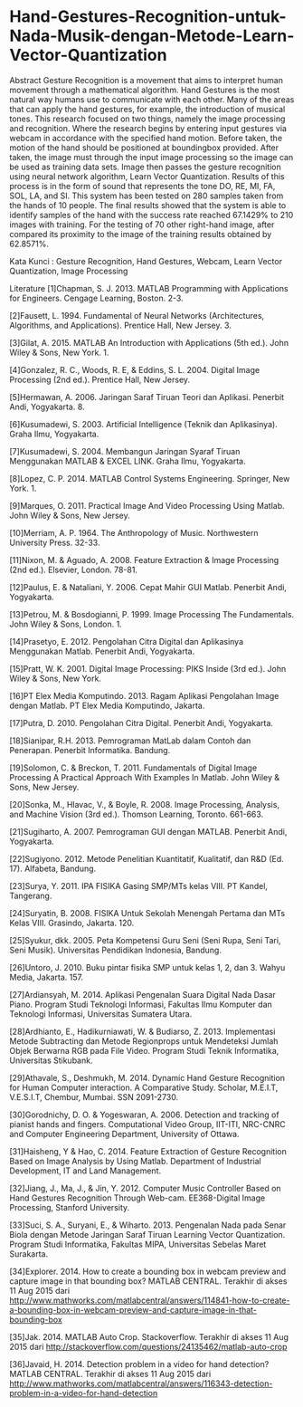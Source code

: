 # Hand-Gestures-Recognition-untuk-Nada-Musik-dengan-Metode-Learn-Vector-Quantization

Abstract
	Gesture Recognition is a movement that aims to interpret human movement through a mathematical algorithm. Hand Gestures is the most natural way humans use to communicate with each other. Many of the areas that can apply the hand gestures, for example, the introduction of musical tones. This research focused on two things, namely the image processing and recognition. Where the research begins by entering input gestures via webcam in accordance with the specified hand motion. Before taken, the motion of the hand should be positioned at boundingbox provided. After taken, the image must through the input image processing so the image can be used as training data sets. Image then passes the gesture recognition using neural network algorithm, Learn Vector Quantization. Results of this process is in the form of sound that represents the tone DO, RE, MI, FA, SOL, LA, and SI. This system has been tested on 280 samples taken from the hands of 10 people. The final results showed that the system is able to identify samples of the hand with the success rate reached 67.1429% to 210 images with training. For the testing of 70 other right-hand image, after compared its proximity to the image of the training results obtained by 62.8571%.

Kata Kunci : Gesture Recognition, Hand Gestures, Webcam, Learn Vector Quantization, Image Processing

Literature
[1]Chapman, S. J. 2013. MATLAB Programming with Applications for Engineers. Cengage Learning, Boston. 2-3.

[2]Fausett, L. 1994. Fundamental of Neural Networks (Architectures, Algorithms, and Applications). Prentice Hall, New Jersey. 3.

[3]Gilat, A. 2015. MATLAB An Introduction with Applications (5th ed.). John Wiley & Sons, New York. 1.

[4]Gonzalez, R. C., Woods, R. E, & Eddins, S. L. 2004. Digital Image Processing (2nd ed.). Prentice Hall, New Jersey. 

[5]Hermawan, A. 2006. Jaringan Saraf Tiruan Teori dan Aplikasi. Penerbit Andi, Yogyakarta. 8.

[6]Kusumadewi, S. 2003. Artificial Intelligence (Teknik dan Aplikasinya). Graha Ilmu, Yogyakarta.

[7]Kusumadewi, S. 2004. Membangun Jaringan Syaraf Tiruan Menggunakan MATLAB & EXCEL LINK. Graha Ilmu, Yogyakarta.

[8]Lopez, C. P. 2014. MATLAB Control Systems Engineering. Springer, New York. 1.

[9]Marques, O. 2011. Practical Image And Video Processing Using Matlab. John Wiley & Sons, New Jersey.

[10]Merriam, A. P. 1964. The Anthropology of Music. Northwestern University Press. 32-33.

[11]Nixon, M. & Aguado, A. 2008. Feature Extraction & Image Processing (2nd ed.). Elsevier, London. 78-81.

[12]Paulus, E. & Nataliani, Y. 2006. Cepat Mahir GUI Matlab. Penerbit Andi, Yogyakarta.

[13]Petrou, M. & Bosdogianni, P. 1999. Image Processing The Fundamentals. John Wiley & Sons, London. 1.

[14]Prasetyo, E. 2012. Pengolahan Citra Digital dan Aplikasinya Menggunakan Matlab. Penerbit Andi, Yogyakarta. 

[15]Pratt, W. K. 2001. Digital Image Processing: PIKS Inside (3rd ed.). John Wiley & Sons, New York.

[16]PT Elex Media Komputindo. 2013. Ragam Aplikasi Pengolahan Image dengan Matlab. PT Elex Media Komputindo, Jakarta. 

[17]Putra, D. 2010. Pengolahan Citra Digital. Penerbit Andi, Yogyakarta.

[18]Sianipar, R.H. 2013. Pemrograman MatLab dalam Contoh dan Penerapan. Penerbit Informatika. Bandung.

[19]Solomon, C. & Breckon, T. 2011. Fundamentals of Digital Image Processing A Practical Approach With Examples In Matlab. John Wiley & Sons, New Jersey. 

[20]Sonka, M., Hlavac, V., & Boyle, R. 2008. Image Processing, Analysis, and Machine Vision (3rd ed.). Thomson Learning, Toronto. 661-663.

[21]Sugiharto, A. 2007. Pemrograman GUI dengan MATLAB. Penerbit Andi, Yogyakarta.

[22]Sugiyono. 2012. Metode Penelitian Kuantitatif, Kualitatif, dan R&D (Ed. 17). Alfabeta, Bandung.

[23]Surya, Y. 2011. IPA FISIKA Gasing SMP/MTs kelas VIII. PT Kandel, Tangerang. 

[24]Suryatin, B. 2008. FISIKA Untuk Sekolah Menengah Pertama dan MTs Kelas VIII. Grasindo, Jakarta. 120.

[25]Syukur, dkk. 2005. Peta Kompetensi Guru Seni (Seni Rupa, Seni Tari, Seni Musik). Universitas Pendidikan Indonesia, Bandung. 

[26]Untoro, J. 2010. Buku pintar fisika SMP untuk kelas 1, 2, dan 3. Wahyu Media, Jakarta. 157.

[27]Ardiansyah, M. 2014. Aplikasi Pengenalan Suara Digital Nada Dasar Piano. Program Studi Teknologi Informasi, Fakultas Ilmu Komputer dan Teknologi Informasi, Universitas Sumatera Utara. 

[28]Ardhianto, E., Hadikurniawati, W. & Budiarso, Z. 2013. Implementasi Metode Subtracting dan Metode Regionprops untuk Mendeteksi Jumlah Objek Berwarna RGB pada File Video. Program Studi Teknik Informatika, Universitas Stikubank. 

[29]Athavale, S., Deshmukh, M. 2014. Dynamic Hand Gesture Recognition for Human Computer interaction. A Comparative Study. Scholar, M.E.I.T, V.E.S.I.T, Chembur, Mumbai. SSN 2091-2730. 

[30]Gorodnichy, D. O. & Yogeswaran, A. 2006. Detection and tracking of pianist hands and fingers. Computational Video Group, IIT-ITI, NRC-CNRC and Computer Engineering Department, University of Ottawa. 

[31]Haisheng, Y & Hao, C. 2014. Feature Extraction of Gesture Recognition Based on Image Analysis by Using Matlab. Department of Industrial Development, IT and Land Management. 

[32]Jiang, J., Ma, J., & Jin, Y. 2012. Computer Music Controller Based on Hand Gestures Recognition Through Web-cam. EE368-Digital Image Processing, Stanford University. 

[33]Suci, S. A., Suryani, E., & Wiharto. 2013. Pengenalan Nada pada Senar Biola dengan Metode Jaringan Saraf Tiruan Learning Vector Quantization. Program Studi Informatika, Fakultas MIPA, Universitas Sebelas Maret Surakarta. 

[34]Explorer. 2014. How to create a bounding box in webcam preview and capture image in that bounding box? MATLAB CENTRAL. Terakhir di akses 11 Aug 2015 dari  http://www.mathworks.com/matlabcentral/answers/114841-how-to-create-a-bounding-box-in-webcam-preview-and-capture-image-in-that-bounding-box

[35]Jak. 2014. MATLAB Auto Crop. Stackoverflow. Terakhir di akses 11 Aug 2015 dari http://stackoverflow.com/questions/24135462/matlab-auto-crop 

[36]Javaid, H.  2014. Detection problem in a video for hand detection? MATLAB CENTRAL. Terakhir di akses 11 Aug 2015 dari http://www.mathworks.com/matlabcentral/answers/116343-detection-problem-in-a-video-for-hand-detection
